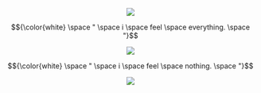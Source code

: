 <p align="center"> <img src=https://komarev.com/ghpvc/?username=wavetoivy&color=8d8f91&style=flat-square&label=💿>
<p align="center"> 
$${\color{white} \space " \space i \space feel \space everything. \space "}$$
 
 <p align="center"> 
<img src="https://scontent.fmnl4-4.fna.fbcdn.net/v/t1.15752-9/487081260_668634332325923_1747438773296705596_n.jpg?_nc_cat=100&ccb=1-7&_nc_sid=9f807c&_nc_ohc=nJswCoAJiygQ7kNvgGQaFp1&_nc_oc=Adn7z6i89uNkFU3QZrgQ_YmPybSLxjI-fcOmXoUWF64CVtGM_9Lt8CwTzbkZMFnMiKt92itidN7K6nF3N7gQBEBM&_nc_zt=23&_nc_ht=scontent.fmnl4-4.fna&oh=03_Q7cD1wFEy7nBY17DkvZMalzgEt8LoUkNq5aoQADtutsIBaWWNA&oe=680DFFAF" <p/>

 <p align="center"> 
  $${\color{white} \space " \space i \space feel \space nothing. \space "}$$
  
<p align="center"> 
 <img src="https://cdn.discordapp.com/attachments/1013637206952382504/1355168029066924273/IMG_0602.png?ex=67ef3253&is=67ede0d3&hm=3dec39e488f13387a35dc6cbbf5adbd76b6d5a96b2966e8b60dfc79c13a8f3a7&format=webp&quality=lossless&width=1414&height=693" <p/>
 

